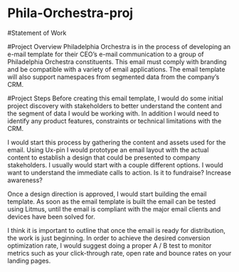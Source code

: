 # Phila-Orchestra-proj

#Statement of Work

#Project Overview
Philadelphia Orchestra is in the process of developing an e-mail template for their CEO’s e-mail communication to a group of Philadelphia Orchestra constituents. This email must comply with branding and be compatible with a variety of email applications. The email template will also support namespaces from segmented data from the company’s CRM.

#Project Steps
Before creating this email template, I would do some initial project discovery with stakeholders to better understand the content and the segment of data I would be working with.  In addition I would need to identify any product features, constraints or technical limitations with the CRM. 

I would start this process by gathering the content and assets used for the email. Using Ux-pin I would prototype an email layout with the actual content to establish a design that could be presented to company stakeholders. I usually would start with a couple different options. I would want to understand the immediate calls to action. Is it to fundraise? Increase awareness? 

Once a design direction is approved, I would start building the email template. As soon as the email template is built the email can be tested using Litmus, until the email is compliant with the major email clients and devices have been solved for.

I think it is important to outline that once the email is ready for distribution, the work is just beginning. In order to achieve the desired conversion optimization rate, I would suggest doing a proper A / B test to monitor metrics such as your click-through rate, open rate and bounce rates on your landing pages.

